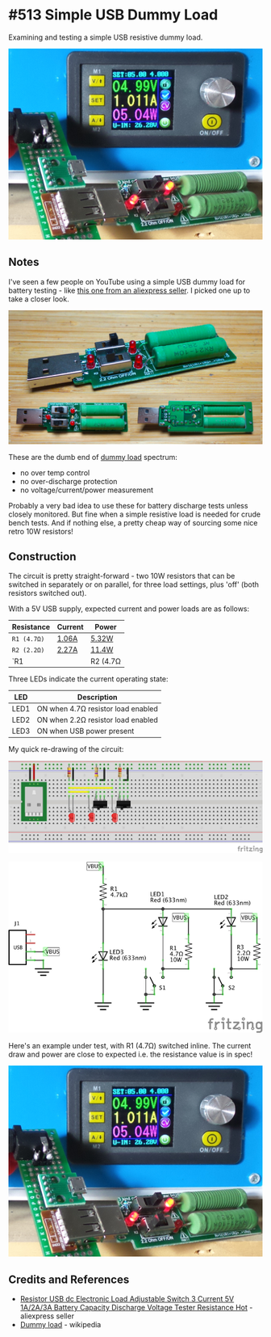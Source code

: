 # #513 Simple USB Dummy Load

Examining and testing a simple USB resistive dummy load.

![Build](./assets/SimpleResistiveUsbLoad_build.jpg?raw=true)

## Notes

I've seen a few people on YouTube using a simple USB dummy load
for battery testing - like [this one from an aliexpress seller](https://www.aliexpress.com/item/32871955119.html).
I picked one up to take a closer look.

![module](./assets/module.jpg?raw=true)

These are the dumb end of [dummy load](https://en.wikipedia.org/wiki/Dummy_load) spectrum:

* no over temp control
* no over-discharge protection
* no voltage/current/power measurement

Probably a very bad idea to use these for battery discharge tests unless closely monitored.
But fine when a simple resistive load is needed for crude bench tests.
And if nothing else, a pretty cheap way of sourcing some nice retro 10W resistors!

## Construction

The circuit is pretty straight-forward - two 10W resistors that can be switched in separately or on parallel,
for three load settings, plus 'off' (both resistors switched out).

With a 5V USB supply, expected current and power loads are as follows:

| Resistance            | Current                                                                                           | Power |
|-----------------------|---------------------------------------------------------------------------------------------------|-------|
| `R1 (4.7Ω)`           | [1.06A](https://www.wolframalpha.com/input/?i=5V%2F4.7%CE%A9)                                     | [5.32W](https://www.wolframalpha.com/input/?i=5V*5V%2F4.7%CE%A9) |
| `R2 (2.2Ω)`           | [2.27A](https://www.wolframalpha.com/input/?i=5V%2F2.2%CE%A9)                                     | [11.4W](https://www.wolframalpha.com/input/?i=5V*5V%2F2.2%CE%A9) |
| `R1||R2 (4.7Ω||2.2Ω)` | [3.34A](https://www.wolframalpha.com/input/?i=5V%2F%281%2F%281%2F2.2%CE%A9%2B1%2F4.7%CE%A9%29%29) | [16.7W](https://www.wolframalpha.com/input/?i=5V*5V%2F%281%2F%281%2F2.2%CE%A9%2B1%2F4.7%CE%A9%29%29) |

Three LEDs indicate the current operating state:

| LED  | Description                        |
|------|------------------------------------|
| LED1 | ON when 4.7Ω resistor load enabled |
| LED2 | ON when 2.2Ω resistor load enabled |
| LED3 | ON when USB power present          |

My quick re-drawing of the circuit:

![Breadboard](./assets/SimpleResistiveUsbLoad_bb.jpg?raw=true)

![Schematic](./assets/SimpleResistiveUsbLoad_schematic.jpg?raw=true)

Here's an example under test, with R1 (4.7Ω) switched inline. The current draw and power are close to expected i.e. the resistance value is in spec!

![Build](./assets/SimpleResistiveUsbLoad_build.jpg?raw=true)

## Credits and References

* [Resistor USB dc Electronic Load Adjustable Switch 3 Current 5V 1A/2A/3A Battery Capacity Discharge Voltage Tester Resistance Hot](https://www.aliexpress.com/item/32871955119.html) - aliexpress seller
* [Dummy load](https://en.wikipedia.org/wiki/Dummy_load) - wikipedia
